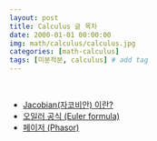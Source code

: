 ```yaml
---
layout: post
title: Calculus 글 목차 
date: 2000-01-01 00:00:00
img: math/calculus/calculus.jpg
categories: [math-calculus] 
tags: [미분적분, calculus] # add tag
---
```


<br>

- [Jacobian(자코비안) 이란?](https://gaussian37.github.io/math-calculus-jacobian/)
- [오일러 공식 (Euler formula)](https://gaussian37.github.io/math-calculus-euler_formula/)
- [페이저 (Phasor)](https://gaussian37.github.io/math-calculus-phasor/)